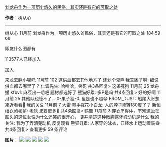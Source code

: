 

[划龙舟作为一项历史悠久的民俗，其实还是有它的可取之处](https://m.okjike.com/originalPosts/66549bbd6e78df4ce8c05c39?s=ewoidSI6ICI1N2Y0ZGFjYWI2YzFlNTEzMDBiMDQyNmQiCn0=)

**作者**：树从心

---

树从心
11月前
划龙舟作为一项历史悠久的民俗，其实还是有它的可取之处
184
59
68

即友什么图都有

113577人已经加入

加入

来龙去脉小哪吒
11月前
102
这供血都去其他地方了 还划个鬼啊
我又困了啊: 细说供血都去哪里了？
仁雲先生: 哈哈哈，笑死
共3条回复>
这条死狗
11月前
25
龙舟媛
kfbvl: 麻豆出一期吧 题材都选好了
熊猫好累: 多P是吗
共4条回复>
好的好啊
11月前
25
其他队也慢不了...
0-果子狸-0: 但是也不超😁
FROM_DUST: 船尾大哥想凑近看看👀
我的关注
11月前
7
大雷
辣手摧花小白龙: 人的脖子能转180度了？
新恒结衣的老爹: 老铁 还要更多🙏
共4条回复>
鸥鹿
11月前
3
穿衣不得体，不知道坐在船头的这位女性为什么还笑的很开心， 更并清楚这种敞胸露怀的动机是什么
我的关注: 我为了弄清楚动机 反复观看
熊猫好累: 人家穿的泳衣，正经水上运动着装😅
共4条回复>
查看更多 59 条评论

**图片**：
![](https://cdnv2.ruguoapp.com/FqGW3F_EJiY0yaYMcBH8eCy7rhhOv3.png?imageMogr2/auto-orient/thumbnail/1500x2000%3E)
![](https://cdnv2.ruguoapp.com/FvV0jISWO1yXIsu8gsB3Q7nzdHZvv3.png?imageMogr2/auto-orient/thumbnail/1500x2000%3E)
![](https://cdnv2.ruguoapp.com/Ft69S3dnQKX7oTqBSIb_ovCcxDnFv3.png?imageMogr2/auto-orient/thumbnail/1500x2000%3E)
![](https://cdnv2.ruguoapp.com/Fg4EbNZfKqtg323NMnGSDNzp0d6Zv3.png?imageMogr2/auto-orient/thumbnail/1500x2000%3E)
![](https://cdnv2.ruguoapp.com/FtKKvQH07YNgsNb4IpoKdjUahmU0v3.jpg?imageMogr2/auto-orient/thumbnail/1500x2000%3E/interlace/1)